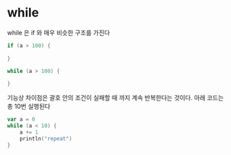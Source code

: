 while
=======

while 은 if 와 매우 비슷한 구조를 가진다


```kotlin
if (a > 100) {
    
}

while (a > 100) {
    
}
```
기능상 차이점은 괄호 안의 조건이 실패할 때 까지 계속 반복한다는 것이다.
아래 코드는 총 10번 실행된다
```kotlin
var a = 0
while (a < 10) {
    a += 1
    println("repeat")
}
```